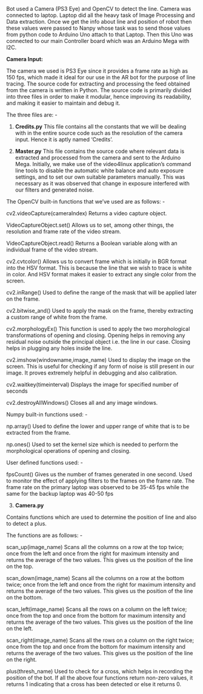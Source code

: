 Bot used a Camera (PS3 Eye) and OpenCV to detect the line.
Camera was connected to laptop. Laptop did all the heavy task of Image Processing and Data extraction. Once we get the info about line and position of robot then these values were passed to Nanpy whose task was to send those values from python code to Arduino Uno attach to that Laptop. Then this Uno was connected to our main Controller board which was an Arduino Mega with I2C.

**Camera Input:**

The camera we used is PS3 Eye since it provides a frame rate as high as 150 fps, which made it ideal for our use in the AR bot for the purpose of line tracing.
The source code for extracting and processing the feed obtained from the camera is written in Python.
The source code is primarily divided into three files in order to make it modular, hence improving its readability, and making it easier to maintain and debug it.

The three files are: -

1) **Credits.py**
  This file contains all the constants that we will be dealing with in the entire source code such as the resolution of the camera input. Hence it is aptly named ‘Credits’.

2) **Master.py**
  This file contains the source code where relevant data is extracted and processed from the camera and sent to the Arduino Mega.
  Initially, we make use of the video4linux application’s command line tools to disable the automatic white balance and auto exposure settings, and to set our own suitable parameters manually.
  This was necessary as it was observed that change in exposure interfered with our filters and generated noise.

  The OpenCV built-in functions that we’ve used are as follows: -

  cv2.videoCapture(cameraIndex)
  Returns a video capture object.

  VideoCaptureObject.set()
  Allows us to set, among other things, the resolution and frame rate of the video stream.

  VideoCaptureObject.read()
  Returns a Boolean variable along with an individual frame of the video stream.

  cv2.cvtcolor()
  Allows us to convert frame which is initially in BGR format into the HSV format. This is because the line that we wish to trace is white in color. And HSV format makes it easier to extract any single color from the screen.

  cv2.inRange()
  Used to define the range of the mask that will be applied later on the frame.

  cv2.bitwise_and()
  Used to apply the mask on the frame, thereby extracting a custom range of white from the frame.

  cv2.morphologyEx()
  This function is used to apply the two morphological transformations of opening and closing.
  Opening helps in removing any residual noise outside the principal object i.e. the line in our case.
  Closing helps in plugging any holes inside the line.

  cv2.imshow(windowname,image_name)
  Used to display the image on the screen. This is useful for checking if any form of noise is still present in our image. It proves extremely helpful in debugging and also calibration.

  cv2.waitkey(timeinterval)
  Displays the image for specified number of seconds

  cv2.destroyAllWindows()
  Closes all and any image windows.


  Numpy built-in functions used: -

  np.array()
  Used to define the lower and upper range of white that is to be extracted from the frame.

  np.ones()
  Used to set the kernel size which is needed to perform the morphological operations of opening and closing.

  User defined functions used: -

  fpsCount()
  Gives us the number of frames generated in one second. Used to monitor the effect of applying filters to the frames on the frame rate. The frame rate on the primary laptop was observed to be 35-45 fps while the same for the backup laptop was 40-50 fps

3) **Camera.py**

  Contains functions which are used to determine the position of line and also to detect a plus.

  The functions are as follows: -

  scan_up(image_name)
  Scans all the columns on a row at the top twice; once from the left and once from the right for maximum intensity and returns the average of the two values. This gives us the position of the line on the top.

  scan_down(image_name)
  Scans all the columns on a row at the bottom twice; once from the left and once from the right for maximum intensity and returns the average of the two values. This gives us the position of the line on the bottom.

  scan_left(image_name)
  Scans all the rows on a column on the left twice; once from the top and once from the bottom for maximum intensity and returns the average of the two values. This gives us the position of the line on the left.

  scan_right(image_name)
  Scans all the rows on a column on the right twice; once from the top and once from the bottom for maximum intensity and returns the average of the two values. This gives us the position of the line on the right.

  plus(thresh_name)
  Used to check for a cross, which helps in recording the position of the bot.
  If all the above four functions return non-zero values, it returns 1 indicating that a cross has been detected or else it returns 0.

